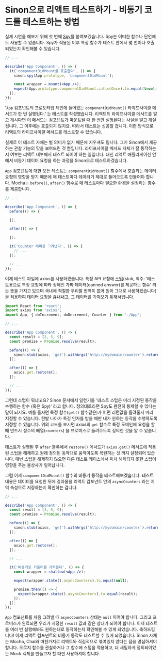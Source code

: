 # Sinon으로 리액트 테스트하기 - 비동기 코드를 테스트하는 방법

실제 시연을 해보기 위해 첫 번째 [Spy](http://sinonjs.org/releases/v4.4.6/spies/)를 붙여보겠습니다. Spy는 어떠한 함수나 단언에도 사용할 수 있습니다. Spy가 적용된 이후 특정 함수가 테스트 안에서 몇 번이나 호출되었는지 확인해볼 수 있습니다.

```jsx
// ...

describe('App Component', () => {
  it('componentDidMount를 호출한다', () => {
    sinon.spy(App.prototype, 'componentDidMount');

    const wrapper = mount(<App />);
    expect(App.prototype.componentDidMount.calledOnce).to.equal(true);
  });
});
```

'`App` 컴포넌트의 프로토타입 체인에 들어있는 `componentDidMount()` 라이프사이클 메서드가 한 번 실행된다.' 는 테스트를 작성했습니다. 리액트의 라이프사이클 메서드를 알고 계시다면 이 메서드는 컴포넌트가 마운트될 때 한 번만 실행된다는 사실을 알고 계실겁니다. 그 이후에는 호출되지 않지요. 따라서 테스트는 성공할 겁니다. 이런 방식으로 리액트의 라이프사이클 메서드를 테스트할 수 있습니다.

실제로 이 테스트 자체는 별 의미가 없기 때문에 지우셔도 됩니다. 그저 Sinon에서 제공하는 관찰 기능의 맛을 보여드린 것 뿐입니다. 라이프사이클 메서드 자체가 잘 동작하는지 여부는 리액트 내부에서 테스트 되어야 하는 일입니다. 대신 리액트 애플리케이션 안에서 비동기 데이터 요청을 하는 과정을 Sinon으로 테스트하겠습니다.

`App` 컴포넌트에 대한 모든 테스트는 `componentDidMount()` 함수에서 호출되는 데이터 요청의 영향을 받기 때문에 매 테스트마다 데이터가 제대로 들어오도록 만들어야 합니다. Mocha는 `before()`, `after()` 함수로 매 테스트마다 필요한 환경을 설정하는 함수를 제공합니다.

```javascript
// ...

describe('App Component', () => {
  before(() => {

  });

  after(() => {

  });

  it('Counter 래퍼를 그려낸다', () => {
    // ...
  });

  // ...
});
```

이제 테스트 파일에 axios를 사용하겠습니다. 특정 API 요청에 [스텁](http://sinonjs.org/releases/v4.4.6/stubs/)(stub, 역주: '테스트용으로 특정 요청에 따라 정해진 가짜 데이터(canned answer)를 제공하는 함수' 라는 뜻을 가지고 있으며 국내에 적절한 우리말 번역이 없어 원어 그대로 사용하겠습니다)을 적용하여 데이터 요청을 흉내내고, 그 데이터를 가져오기 위해서입니다.

```javascript
import React from 'react';
import axios from 'axios';
import App, { doIncrement, doDecrement, Counter } from './App';

// ...

describe('App Component', () => {
  const result = [3, 5, 9];
  const promise = Promise.resolve(result);

  before(() => {
    sinon.stub(axios, 'get').withArgs('http://mydomain/counter').returns(promise);
  });

  after(() => {
    axios.get.restore();
  });

  // ...
});
```

그런데 스텁이 뭐냐고요? Sinon 문서에서 일컫기를 '테스트 스텁은 미리 지정된 동작을 수행하는 함수 (혹은 Spy)' 라고 합니다. 정의대로라면 Spy도 완전히 통제할 수 있다는 말이 되지요. 예를 들자면 특정 함수(`get()` 함수같은)가 어떤 리턴값을 돌려줄지 미리 지정할 수 있습니다. 한발 나아가 특정 인자를 받을 때만 내가 원하는 동작을 수행하도록 지정할 수 있습니다. 위의 코드를 보시면 axios의 `get` 함수로 특정 도메인에 요청을 할 때 반드시 정수의 배열(`counters`)  을 프로미스로 돌려주도록 정의한 것을 알 수 있습니다.

테스트가 실행된 후 `after` 블록에서 `restore()` 메서드가 `axios.get()` 메서드에 적용된 스텁을 해제하고 원래 정의된 동작대로 움직이도록 복원하는 것 까지 설정되어 있습니다. 매번 스텁을 해제하지 않으면 다른 테스트 케이스에서 미처 해제되지 못한 스텁이 영향을 주는 불상사가 일어납니다.

그럼 이제 `componentDidMount()` 함수의 비동기 동작을 테스트해보겠습니다. 테스트 내용은 데이터를 요청한 뒤에 결과물을 리액트 컴포넌트 안의 `asyncCounters` 라는 지역 속성으로 저장하는지 확인하는 겁니다.

```jsx
// ...

describe('App Component', () => {
  const result = [3, 5, 9];
  const promise = Promise.resolve(result);

  before(() => {
    sinon.stub(axios, 'get').withArgs('http://mydomain/counter').returns(promise);
  });

  after(() => {
    axios.get.restore();
  });

  // ...

  it('비동기로 카운터를 가져온다', () => {
    const wrapper = shallow(<App />);

    expect(wrapper.state().asyncCounters).to.equal(null);

    promise.then(() => {
      expect(wrapper.state().asyncCounters).to.equal(result);
    });
  });
});
```

`App` 컴포넌트를 처음 그려낼 때 `asyncCounters` 상태는 `null` 이어야 합니다. 그리고 프로미스가 완료되면 우리가 지정한 `result` 값과 같은 상태가 되어야 합니다. 이제 테스트를 여러 번 실행해봐도 원하는대로 동작하는지 확인해볼 수 있게 되었습니다. 축하드립니다! 이제 리액트 컴포넌트의 비동기 동작도 테스트할 수 있게 되었습니다. Sinon 자체는 Mocha, Chai와 마찬가지로 리액트와 직접적으로 엮여있지 않다는 점을 명심하셔야 합니다. 오로지 함수를 관찰하거나 그 함수에 스텁을 적용하고, 더 세밀하게 정의되어있는 Mock 객체를 만들고자 할 때만 사용하셔야 합니다.